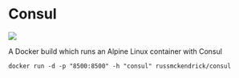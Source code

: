 Consul
=============

[![](https://badge.imagelayers.io/russmckendrick/consul:latest.svg)](https://imagelayers.io/?images=russmckendrick/consul:latest 'Get your own badge on imagelayers.io')

A Docker build which runs an Alpine Linux container with Consul

```
docker run -d -p "8500:8500" -h "consul" russmckendrick/consul
```